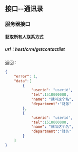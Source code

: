 ## 接口--通讯录

### 服务器接口

#### 获取所有人联系方式

##### url：host/crm/getcontactlist

返回：

```Json
{
    "error": 1,
    "data":[
        {
            "userid": "userid",
            "tel":1510000000,
            "name": "就叫这个名",
            "department":"财务"
        },
        {
            "userid": "userid",
            "tel":1510000000,
            "name": "就叫这个名",
            "department":"财务"
        }
    ]
}
```

